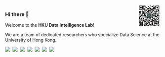 <img align='right' src='lab_qrcode.jpg' width=15% />

### Hi there 👋
Welcome to the <strong>HKU Data Intelligence Lab</strong>!

We are a team of dedicated researchers who specialize Data Science at the University of Hong Kong. 

<a href='https://sites.google.com/view/chaoh/'><img src='https://img.shields.io/badge/Home-Page-green' /></a>&nbsp;
<a href='https://scholar.google.com/citations?user=Zkv9FqwAAAAJ&hl=en'><img src='https://img.shields.io/badge/Google-Scholar-blue' /></a>&nbsp;
<a href='https://www.dropbox.com/scl/fi/nx9vamujvfieailwd1840/Official_Account.jpeg?rlkey=45zc8g7wmodmwhratrshiscib&e=1&dl=0'><img src='https://img.shields.io/badge/Open-DataScience-orange' /></a>&nbsp;
<img src='https://img.shields.io/github/stars/hkuds?color=green&style=social' />&nbsp;
<img src='https://img.shields.io/github/followers/hkuds?color=green&style=social' />&nbsp;
<img src="https://badges.pufler.dev/visits/hkuds/hkuds?style=flat-square&color=black&logo=github">&nbsp;
<img src="https://badges.pufler.dev/years/hkuds?style=flat-square&color=black&logo=github">
